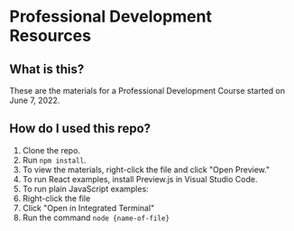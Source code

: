 # Professional Development Resources

## What is this?

These are the materials for a Professional Development Course started on June 7, 2022.

## How do I used this repo?

1. Clone the repo.
2. Run `npm install`.
3. To view the materials, right-click the file and click "Open Preview."
3. To run React examples, install Preview.js in Visual Studio Code.
4. To run plain JavaScript examples:
  1. Right-click the file
  2. Click "Open in Integrated Terminal"
  3. Run the command `node {name-of-file}`
